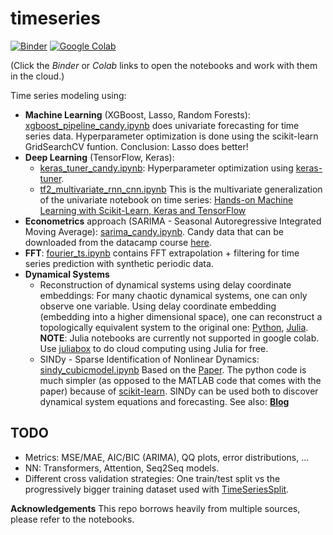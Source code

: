 # timeseries

[![Binder][binder-badge]][binder-url]
[![Google Colab][colab-badge]][colab-url]

[binder-badge]: https://mybinder.org/badge.svg
[binder-url]: https://mybinder.org/v2/gh/fnauman/timeseries/master
[colab-badge]: https://colab.research.google.com/assets/colab-badge.svg
[colab-url]: https://colab.research.google.com/github/fnauman/timeseries/blob/master/

(Click the *Binder* or *Colab* links to open the notebooks and work with them in the cloud.)

Time series modeling using:
 - **Machine Learning** (XGBoost, Lasso, Random Forests): [xgboost_pipeline_candy.ipynb](candydata/xgboost_pipeline_candy.ipynb) does univariate forecasting for time series data. Hyperparameter optimization is done using the scikit-learn GridSearchCV funtion. Conclusion: Lasso does better!
 - **Deep Learning** (TensorFlow, Keras): 
   - [keras_tuner_candy.ipynb](candydata/keras_tuner_candy.ipynb): Hyperparameter optimization using [keras-tuner](https://github.com/keras-team/keras-tuner).
   - [tf2_multivariate_rnn_cnn.ipynb](multivariate_tf2_keras_cnn_rnn.ipynb) 
 This is the multivariate generalization of the univariate notebook on time series:
[Hands-on Machine Learning with Scikit-Learn, Keras and TensorFlow](https://github.com/ageron/handson-ml2/blob/master/15_processing_sequences_using_rnns_and_cnns.ipynb)
 - **Econometrics** approach (SARIMA - Seasonal Autoregressive Integrated Moving Average): [sarima_candy.ipynb](candydata/sarima_candy.ipynb). Candy data that can be downloaded from the datacamp course [here](https://www.datacamp.com/courses/forecasting-using-arima-models-in-python). 
 - **FFT**: [fourier_ts.ipynb](fourier_ts.ipynb) contains FFT extrapolation + filtering for time series prediction with synthetic periodic data.
 - **Dynamical Systems** 
   - Reconstruction of dynamical systems using delay coordinate embeddings: For many chaotic dynamical systems, one can only observe one variable. Using delay coordinate embedding (embedding into a higher dimensional space), one can reconstruct a topologically equivalent system to the original one: [Python](delayembedding/python_delayembeddings_lorenz.ipynb), [Julia](delayembedding/julia_delayembeddings_lorenz.ipynb). **NOTE**: Julia notebooks are currently not supported in google colab. Use [juliabox](https://www.juliabox.com/) to do cloud computing using Julia for free.
   - SINDy - Sparse Identification of Nonlinear Dynamics: [sindy_cubicmodel.ipynb](dynamicalsystems/sindy_cubicmodel.ipynb) Based on the [Paper](https://www.pnas.org/content/113/15/3932). The python code is much simpler (as opposed to the MATLAB code that comes with the paper) because of [scikit-learn](https://github.com/scikit-learn/scikit-learn). SINDy can be used both to discover dynamical system equations and forecasting. See also: [**Blog**](https://fnauman.github.io/sindy-dynamical-systems/)

## TODO
 - Metrics: MSE/MAE, AIC/BIC (ARIMA), QQ plots, error distributions, ...
 - NN: Transformers, Attention, Seq2Seq models.
 - Different cross validation strategies: One train/test split vs the progressively bigger training dataset used with [TimeSeriesSplit](https://scikit-learn.org/stable/modules/generated/sklearn.model_selection.TimeSeriesSplit.html).

**Acknowledgements**
This repo borrows heavily from multiple sources, please refer to the notebooks.
